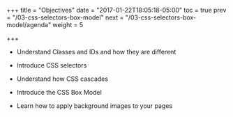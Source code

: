 +++
title = "Objectives"
date = "2017-01-22T18:05:18-05:00"
toc = true
prev = "/03-css-selectors-box-model"
next = "/03-css-selectors-box-model/agenda"
weight = 5

+++

- Understand Classes and IDs and how they are different

- Introduce CSS selectors

- Understand how CSS cascades

- Introduce the CSS Box Model

- Learn how to apply background images to your pages
